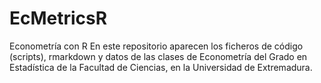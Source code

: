 # EcMetricsR
Econometría con R
En este repositorio aparecen los ficheros de código (scripts), rmarkdown y datos de las clases de Econometría del Grado en Estadística de la Facultad de Ciencias, en la Universidad de Extremadura.
